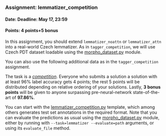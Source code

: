 ### Assignment: lemmatizer_competition
#### Date: Deadline: May 17, 23:59
#### Points: 4 points+5 bonus

In this assignment, you should extend `lemmatizer_noattn` or `lemmatizer_attn`
into a real-world Czech lemmatizer. As in `tagger_competition`, we will use
Czech PDT dataset loadable using the [morpho_dataset.py](https://github.com/ufal/npfl114/tree/past-2021/labs/10/morpho_dataset.py)
module.

You can also use the following additional data as in the `tagger_competition`
assignment.

The task is a [_competition_](https://ufal.mff.cuni.cz/courses/npfl114/2021-summer#competitions). Everyone who submits a solution
a solution with at least 96% label accuracy gets 4 points; the rest 5 points
will be distributed depending on relative ordering of your solutions. Lastly,
**3 bonus points** will be given to anyone surpassing pre-neural-network
state-of-the-art of **97.86%**.

You can start with the
[lemmatizer_competition.py](https://github.com/ufal/npfl114/tree/past-2021/labs/10/lemmatizer_competition.py)
template, which among others generates test set annotations in the required format. Note that
you can evaluate the predictions as usual using the [morpho_dataset.py](https://github.com/ufal/npfl114/tree/past-2021/labs/10/morpho_dataset.py)
module, either by running with `--task=lemmatizer --evaluate=path` arguments, or using its
`evaluate_file` method.
